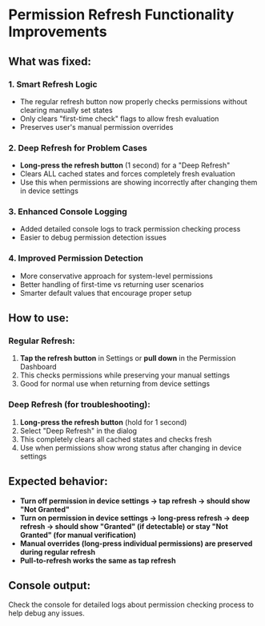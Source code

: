 # Permission Refresh Functionality Improvements

## What was fixed:

### 1. **Smart Refresh Logic**
- The regular refresh button now properly checks permissions without clearing manually set states
- Only clears "first-time check" flags to allow fresh evaluation
- Preserves user's manual permission overrides

### 2. **Deep Refresh for Problem Cases**
- **Long-press the refresh button** (1 second) for a "Deep Refresh"
- Clears ALL cached states and forces completely fresh evaluation
- Use this when permissions are showing incorrectly after changing them in device settings

### 3. **Enhanced Console Logging**
- Added detailed console logs to track permission checking process
- Easier to debug permission detection issues

### 4. **Improved Permission Detection**
- More conservative approach for system-level permissions
- Better handling of first-time vs returning user scenarios
- Smarter default values that encourage proper setup

## How to use:

### Regular Refresh:
1. **Tap the refresh button** in Settings or **pull down** in the Permission Dashboard
2. This checks permissions while preserving your manual settings
3. Good for normal use when returning from device settings

### Deep Refresh (for troubleshooting):
1. **Long-press the refresh button** (hold for 1 second)
2. Select "Deep Refresh" in the dialog
3. This completely clears all cached states and checks fresh
4. Use when permissions show wrong status after changing in device settings

## Expected behavior:

- **Turn off permission in device settings → tap refresh → should show "Not Granted"**
- **Turn on permission in device settings → long-press refresh → deep refresh → should show "Granted" (if detectable) or stay "Not Granted" (for manual verification)**
- **Manual overrides (long-press individual permissions) are preserved during regular refresh**
- **Pull-to-refresh works the same as tap refresh**

## Console output:
Check the console for detailed logs about permission checking process to help debug any issues.

